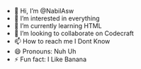 - 👋 Hi, I’m @NabilAsw
- 👀 I’m interested in everything
- 🌱 I’m currently learning HTML
- 💞️ I’m looking to collaborate on Codecraft
- 📫 How to reach me I Dont Know
- 😄 Pronouns: Nuh Uh
- ⚡ Fun fact: I Like Banana

<!---
NabilAsw/NabilAsw is a ✨ special ✨ repository because its `README.md` (this file) appears on your GitHub profile.
You can click the Preview link to take a look at your changes.
--->
